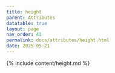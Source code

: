 ```yaml
---
title: height
parent: Attributes
datatable: true
layout: page
nav_order: 41
permalink: docs/attributes/height.html
date: 2025-05-21
---
```

{% include content/height.md %}
